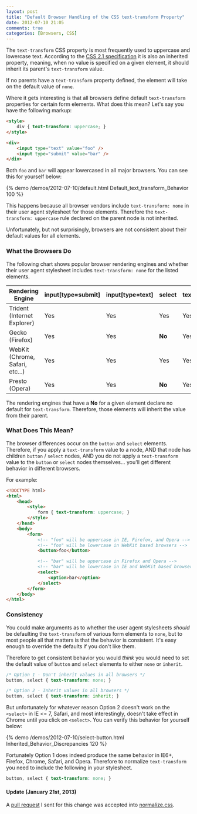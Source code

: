 ```yaml
---
layout: post
title: "Default Browser Handling of the CSS text-transform Property"
date: 2012-07-10 21:05
comments: true
categories: [Browsers, CSS]
---
```


The `text-transform` CSS property is most frequently used to uppercase and lowercase text.  According to the [CSS 2.1 specification](http://www.w3.org/TR/CSS21/text.html#caps-prop) it is also an inherited property, meaning, when no value is specified on a given element, it should inherit its parent's `text-transform` value.

If no parents have a `text-transform` property defined, the element will take on the default value of `none`.

Where it gets interesting is that all browsers define default `text-transform` properties for certain form elements.  What does this mean?  <!--more-->Let's say you have the following markup:

``` html
<style>
    div { text-transform: uppercase; }
</style>

<div>
    <input type="text" value="foo" />
    <input type="submit" value="bar" />
</div>
```

Both `foo` and `bar` will appear lowercased in all major browsers.  You can see this for yourself below:

{% demo /demos/2012-07-10/default.html Default_text_transform_Behavior 100 %}

This happens because all browser vendors include `text-transform: none` in their user agent stylesheet for those elements.  Therefore the `text-transform: uppercase` rule declared on the parent node is not inherited.

Unfortunately, but not surprisingly, browsers are not consistent about their default values for all elements.

### What the Browsers Do

The following chart shows popular browser rendering engines and whether their user agent stylesheet includes `text-transform: none` for the listed elements.

<table>
    <thead>
        <tr>
        	<th>Rendering Engine</th>
        	<th>input[type=submit]</th>
        	<th>input[type=text]</th>
        	<th>select</th>
        	<th>textarea</th>
        	<th>button</th>
        </tr>
    </thead>
    <tbody>
    	<tr>
    		<td>Trident (Internet Explorer)</td>
    		<td>Yes</td>
    		<td>Yes</td>
    		<td>Yes</td>
    		<td>Yes</td>
    		<td><strong>No</strong></td>
    	</tr>
    	<tr>
    		<td>Gecko (Firefox)</td>
    		<td>Yes</td>
    		<td>Yes</td>
    		<td><strong>No</strong></td>
    		<td>Yes</td>
    		<td><strong>No</strong></td>
    	</tr>
    	<tr>
    		<td>WebKit (Chrome, Safari, etc...)</td>
    		<td>Yes</td>
    		<td>Yes</td>
    		<td>Yes</td>
    		<td>Yes</td>
    		<td>Yes</td>
    	</tr>
    	<tr>
    		<td>Presto (Opera)</td>
    		<td>Yes</td>
    		<td>Yes</td>
    		<td><strong>No</strong></td>
    		<td>Yes</td>
    		<td><strong>No</strong></td>
    	</tr>
    </tbody>
</table>

The rendering engines that have a **No** for a given element declare no default for `text-transform`.  Therefore, those elements will inherit the value from their parent.

### What Does This Mean?

The browser differences occur on the `button` and `select` elements.  Therefore, if you apply a `text-transform` value to a node, AND that node has children `button` / `select` nodes, AND you do not apply a `text-transform` value to the `button` or `select` nodes themselves... you'll get different behavior in different browsers.

For example:

``` html
<!DOCTYPE html>
<html>
    <head>
        <style>
            form { text-transform: uppercase; }
        </style>
    </head>
    <body>
        <form>
            <!-- "foo" will be uppercase in IE, Firefox, and Opera -->
            <!-- "foo" will be lowercase in WebKit based browsers -->
            <button>foo</button>

            <!-- "bar" will be uppercase in Firefox and Opera -->
            <!-- "bar" will be lowercase in IE and WebKit based browsers -->
            <select>
                <option>bar</option>
            </select>
        </form>
    </body>
</html>
```

### Consistency

You could make arguments as to whether the user agent stylesheets *should* be defaulting the `text-transform` of various form elements to `none`, but to most people all that matters is that the behavior is consistent.  It's easy enough to override the defaults if you don't like them.

Therefore to get consistent behavior you would *think* you would need to set the default value of `button` and `select` elements to either `none` or `inherit`.

``` css
/* Option 1 - Don't inherit values in all browsers */
button, select { text-transform: none; }

/* Option 2 - Inherit values in all browsers */
button, select { text-transform: inherit; }
```

But unfortunately for whatever reason Option 2 doesn't work on the `<select>` in IE <= 7, Safari, and most interestingly, doesn't take effect in Chrome until you click on `<select>`.  You can verify this behavior for yourself below:

{% demo /demos/2012-07-10/select-button.html Inherited_Behavior_Discrepancies 120 %}

Fortunately Option 1 does indeed produce the same behavior in IE6+, Firefox, Chrome, Safari, and Opera.  Therefore to normalize `text-transform` you need to include the following in your stylesheet.

``` css Cross Browser text-transform Goodness
button, select { text-transform: none; }
```

#### Update (January 21st, 2013)

A [pull request](https://github.com/necolas/normalize.css/pull/104) I sent for this change was accepted into [normalize.css](http://necolas.github.com/normalize.css/).
